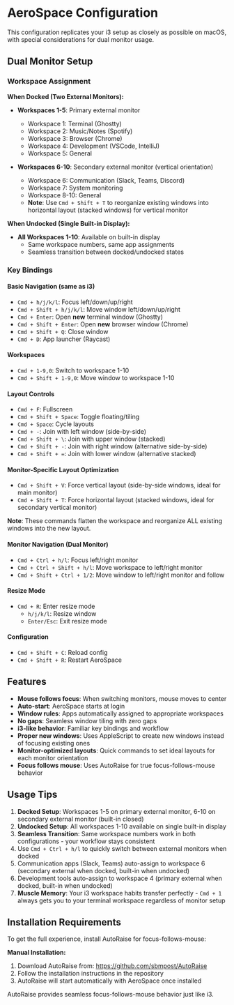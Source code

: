 # AeroSpace Configuration

This configuration replicates your i3 setup as closely as possible on macOS, with special considerations for dual monitor usage.

## Dual Monitor Setup

### Workspace Assignment
**When Docked (Two External Monitors):**
- **Workspaces 1-5**: Primary external monitor
  - Workspace 1: Terminal (Ghostty)
  - Workspace 2: Music/Notes (Spotify)
  - Workspace 3: Browser (Chrome)
  - Workspace 4: Development (VSCode, IntelliJ)
  - Workspace 5: General

- **Workspaces 6-10**: Secondary external monitor (vertical orientation)
  - Workspace 6: Communication (Slack, Teams, Discord)
  - Workspace 7: System monitoring
  - Workspace 8-10: General
  - **Note**: Use `Cmd + Shift + T` to reorganize existing windows into horizontal layout (stacked windows) for vertical monitor

**When Undocked (Single Built-in Display):**
- **All Workspaces 1-10**: Available on built-in display
  - Same workspace numbers, same app assignments
  - Seamless transition between docked/undocked states

### Key Bindings

#### Basic Navigation (same as i3)
- `Cmd + h/j/k/l`: Focus left/down/up/right
- `Cmd + Shift + h/j/k/l`: Move window left/down/up/right
- `Cmd + Enter`: Open **new** terminal window (Ghostty)
- `Cmd + Shift + Enter`: Open **new** browser window (Chrome)
- `Cmd + Shift + Q`: Close window
- `Cmd + D`: App launcher (Raycast)

#### Workspaces
- `Cmd + 1-9,0`: Switch to workspace 1-10
- `Cmd + Shift + 1-9,0`: Move window to workspace 1-10

#### Layout Controls
- `Cmd + F`: Fullscreen
- `Cmd + Shift + Space`: Toggle floating/tiling
- `Cmd + Space`: Cycle layouts
- `Cmd + -`: Join with left window (side-by-side)
- `Cmd + Shift + \`: Join with upper window (stacked)
- `Cmd + Shift + -`: Join with right window (alternative side-by-side)
- `Cmd + Shift + =`: Join with lower window (alternative stacked)

#### Monitor-Specific Layout Optimization
- `Cmd + Shift + V`: Force vertical layout (side-by-side windows, ideal for main monitor)
- `Cmd + Shift + T`: Force horizontal layout (stacked windows, ideal for secondary vertical monitor)

**Note**: These commands flatten the workspace and reorganize ALL existing windows into the new layout.

#### Monitor Navigation (Dual Monitor)
- `Cmd + Ctrl + h/l`: Focus left/right monitor
- `Cmd + Ctrl + Shift + h/l`: Move workspace to left/right monitor
- `Cmd + Shift + Ctrl + 1/2`: Move window to left/right monitor and follow

#### Resize Mode
- `Cmd + R`: Enter resize mode
  - `h/j/k/l`: Resize window
  - `Enter/Esc`: Exit resize mode

#### Configuration
- `Cmd + Shift + C`: Reload config
- `Cmd + Shift + R`: Restart AeroSpace

## Features

- **Mouse follows focus**: When switching monitors, mouse moves to center
- **Auto-start**: AeroSpace starts at login
- **Window rules**: Apps automatically assigned to appropriate workspaces
- **No gaps**: Seamless window tiling with zero gaps
- **i3-like behavior**: Familiar key bindings and workflow
- **Proper new windows**: Uses AppleScript to create new windows instead of focusing existing ones
- **Monitor-optimized layouts**: Quick commands to set ideal layouts for each monitor orientation
- **Focus follows mouse**: Uses AutoRaise for true focus-follows-mouse behavior

## Usage Tips

1. **Docked Setup**: Workspaces 1-5 on primary external monitor, 6-10 on secondary external monitor (built-in closed)
2. **Undocked Setup**: All workspaces 1-10 available on single built-in display
3. **Seamless Transition**: Same workspace numbers work in both configurations - your workflow stays consistent
4. Use `Cmd + Ctrl + h/l` to quickly switch between external monitors when docked
5. Communication apps (Slack, Teams) auto-assign to workspace 6 (secondary external when docked, built-in when undocked)
6. Development tools auto-assign to workspace 4 (primary external when docked, built-in when undocked)
7. **Muscle Memory**: Your i3 workspace habits transfer perfectly - `Cmd + 1` always gets you to your terminal workspace regardless of monitor setup

## Installation Requirements

To get the full experience, install AutoRaise for focus-follows-mouse:

**Manual Installation:**
1. Download AutoRaise from: https://github.com/sbmpost/AutoRaise
2. Follow the installation instructions in the repository
3. AutoRaise will start automatically with AeroSpace once installed

AutoRaise provides seamless focus-follows-mouse behavior just like i3. 